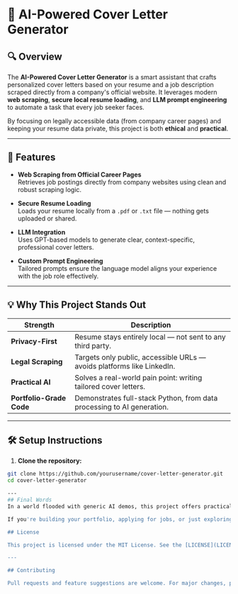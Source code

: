 # 📝 AI-Powered Cover Letter Generator

## 🔍 Overview

The **AI-Powered Cover Letter Generator** is a smart assistant that crafts personalized cover letters based on your resume and a job description scraped directly from a company's official website. It leverages modern **web scraping**, **secure local resume loading**, and **LLM prompt engineering** to automate a task that every job seeker faces.

By focusing on legally accessible data (from company career pages) and keeping your resume data private, this project is both **ethical** and **practical**.

---

## 🚀 Features

- **Web Scraping from Official Career Pages**  
  Retrieves job postings directly from company websites using clean and robust scraping logic.

- **Secure Resume Loading**  
  Loads your resume locally from a `.pdf` or `.txt` file — nothing gets uploaded or shared.

- **LLM Integration**  
  Uses GPT-based models to generate clear, context-specific, professional cover letters.

- **Custom Prompt Engineering**  
  Tailored prompts ensure the language model aligns your experience with the job role effectively.


---

## 💡 Why This Project Stands Out

|  Strength |  Description |
|------------|----------------|
| **Privacy-First** | Resume stays entirely local — not sent to any third party. |
| **Legal Scraping** | Targets only public, accessible URLs — avoids platforms like LinkedIn. |
| **Practical AI** | Solves a real-world pain point: writing tailored cover letters. |
| **Portfolio-Grade Code** | Demonstrates full-stack Python, from data processing to AI generation. |

---

## 🛠️ Setup Instructions

1. **Clone the repository:**

```bash
git clone https://github.com/yourusername/cover-letter-generator.git
cd cover-letter-generator

---
## Final Words
In a world flooded with generic AI demos, this project offers practical value, ethical integrity, and real technical merit. It’s a robust automation tool that solves an annoying problem — and shows off your ability to use AI responsibly.

If you're building your portfolio, applying for jobs, or just exploring the power of language models — this project is a solid win.

## License

This project is licensed under the MIT License. See the [LICENSE](LICENSE) file for details.

---

## Contributing

Pull requests and feature suggestions are welcome. For major changes, please open an issue first to discuss what you’d like to change.
